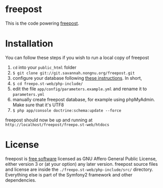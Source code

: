 freepost
=======

This is the code powering [freepost](http://freepo.st).

Installation
=========

You can follow these steps if you wish to run a local copy of freepost

 1. `cd` into your `public_html` folder
 2. `$ git clone git://git.savannah.nongnu.org/freepost.git`
 3. configure your database following [these instructions](http://symfony.com/doc/current/book/doctrine.html#configuring-the-database). In short,
  1. `$ cd freepo.st-web/php-include/`
  2. edit the file `app/config/parameters.example.yml` and rename it to `parameters.yml`
  3. manually create freepost database, for example using phpMyAdmin. Make sure that it's UTF8
  4. `$ php app/console doctrine:schema:update --force`

freepost should now be up and running at `http://localhost/freepost/freepo.st-web/htdocs`

License
======

freepost is [free software](https://www.gnu.org/philosophy/free-sw.html) licensed as GNU Affero General Public License, either version 3 or (at your option) any later version.
freepost source files and license are inside the `./freepo.st-web/php-include/src/` directory. Everything else is part of the Symfony2 framework and other dependencies.
